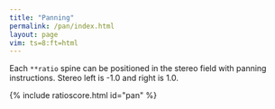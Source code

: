 ```yaml
---
title: "Panning"
permalink: /pan/index.html
layout: page
vim: ts=8:ft=html
---
```


Each `**ratio` spine can be positioned in the stereo field with
panning instructions.  Stereo left is -1.0 and right is 1.0.

{% include ratioscore.html id="pan" %}
<script type="application/x-ratioscore" id="pan">
**dtime	**ratio	**ratio	**ratio	**ratio	**ratio
*	*Ifagot	*Iclars	*Icor	*I#24	*I#14
*	*ref:C2	*ref:C3	*ref:C3	*ref:C5	*ref:C3
*MM144	*pan:-1.0	*pan:-0.5	*pan:0	*pan:0.5	*pan:1.0
1	1	.	.	.	.
1	0	1	.	.	.
1	.	0	1	.	.
1	.	.	0	1	.
1	.	.	.	0	1
1	.	.	.	.	0
1	3/2	.	.	.	.
1	0	3/2	.	.	.
1	.	0	3/2	.	.
1	.	.	0	3/2	.
1	.	.	.	0	3/2
1	.	.	.	.	0
!! Reverse the panning direction from right to left:
*	*pan:1.0	*pan:0.5	*pan:0	*pan:-0.5	*pan:-1.0
1	(3/2)^2	.	.	.	.
1	0	(3/2)^2	.	.	.
1	.	0	(3/2)^2	.	.
1	.	.	0	(3/2)^2	.
1	.	.	.	0	(3/2)^2
*-	*-	*-	*-	*-	*-
</script>


